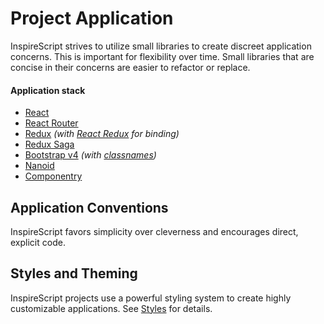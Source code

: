 # Project Application

InspireScript strives to utilize small libraries to create discreet application
concerns. This is important for flexibility over time. Small libraries that are
concise in their concerns are easier to refactor or replace.

#### Application stack

* [React][]
* [React Router][]
* [Redux][] _(with [React Redux][] for binding)_
* [Redux Saga][]
* [Bootstrap v4][] _(with [classnames][])_
* [Nanoid][]
* [Componentry][]

## Application Conventions

InspireScript favors simplicity over cleverness and encourages direct, explicit
code.

## Styles and Theming

InspireScript projects use a powerful styling system to create highly
customizable applications. See [Styles][] for details.

<!-- Links -->

[styles]: ./application/Styles.md
[react]: https://reactjs.org/
[react router]: https://reacttraining.com/react-router/
[redux]: http://redux.js.org/
[react redux]: http://redux.js.org/docs/basics/UsageWithReact.html
[redux saga]: https://redux-saga.js.org/
[bootstrap v4]: https://getbootstrap.com/
[classnames]: https://github.com/JedWatson/classnames
[nanoid]: https://github.com/ai/nanoid
[componentry]: https://crystal-ball.github.io/componentry/
